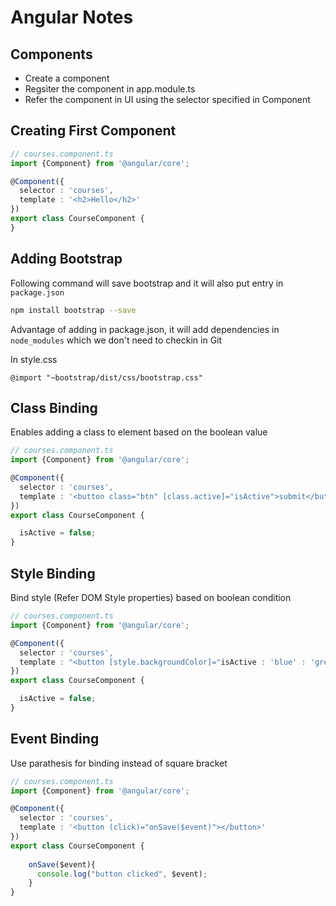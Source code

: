 # Angular Notes

## Components

* Create a component
* Regsiter the component in app.module.ts
* Refer the component in UI using the selector specified in Component

## Creating First Component

```typescript
// courses.component.ts
import {Component} from '@angular/core';

@Component({
  selector : 'courses',
  template : '<h2>Hello</h2>'
})
export class CourseComponent {
}
```

## Adding Bootstrap

Following command will save bootstrap and it will also put entry in `package.json`

```sh
npm install bootstrap --save
```

Advantage of adding in package.json, it will add dependencies in `node_modules` which we don't need to checkin in Git

In style.css

```
@import "~bootstrap/dist/css/bootstrap.css"
```

## Class Binding

Enables adding a class to element based on the boolean value

```typescript
// courses.component.ts
import {Component} from '@angular/core';

@Component({
  selector : 'courses',
  template : '<button class="btn" [class.active]="isActive">submit</button>'
})
export class CourseComponent {

  isActive = false; 
}
```

## Style Binding

Bind style (Refer DOM Style properties) based on boolean condition

```typescript
// courses.component.ts
import {Component} from '@angular/core';

@Component({
  selector : 'courses',
  template : "<button [style.backgroundColor]="isActive : 'blue' : 'green'">submit</button>'
})
export class CourseComponent {

  isActive = false; 
}
```

## Event Binding

Use parathesis for binding instead of square bracket

```typescript
// courses.component.ts
import {Component} from '@angular/core';

@Component({
  selector : 'courses',
  template : '<button (click)="onSave($event)"></button>'
})
export class CourseComponent {
    
    onSave($event){
      console.log("button clicked", $event);
    }
}
```

